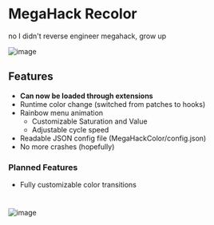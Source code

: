 # MegaHack Recolor

no I didn't reverse engineer megahack, grow up

![image](https://user-images.githubusercontent.com/75569094/209216714-f616472b-e13c-45ae-8d75-968ac87eaf36.png)

## Features

- __Can now be loaded through extensions__
- Runtime color change (switched from patches to hooks)
- Rainbow menu animation
    - Customizable Saturation and Value
    - Adjustable cycle speed
- Readable JSON config file (MegaHackColor/config.json)
- No more crashes (hopefully)

### Planned Features

- Fully customizable color transitions

#

![image](https://github.com/Ikszyon/MegaHack-Recolor/assets/75569094/0266092a-cec6-4b59-9e17-71f75a33b489)
